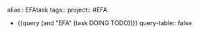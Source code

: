 alias:: EFAtask
tags::
project:: #EFA

- {{query (and "EFA" (task DOING TODO))}}
  query-table:: false